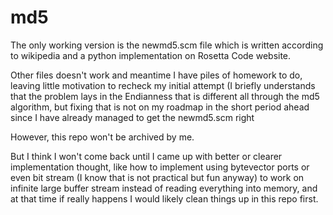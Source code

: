 # md5

The only working version is the newmd5.scm file which is written according to wikipedia and a python implementation on Rosetta Code website.



Other files doesn't work and meantime I have piles of homework to do, leaving little motivation to recheck my initial attempt (I briefly understands that the problem lays in the Endianness that is different all through the md5 algorithm, but fixing that is not on my roadmap in the short period ahead since I have already managed to get the newmd5.scm right

However, this repo won't be archived by me.

But I think I won't come back until I came up with better or clearer implementation thought, like how to implement using bytevector ports or even bit stream (I know that is not practical but fun anyway) to work on infinite large buffer stream instead of reading everything into memory, and at that time if really happens
I would likely clean things up in this repo first.